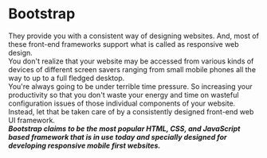 # Bootstrap
They provide you with a consistent way of designing websites. And, most of these front-end frameworks support what is called as responsive web design.<br>You don't realize that your website may be accessed from various kinds of devices of different screen savers ranging from small mobile phones all the way to up to a full fledged desktop.<br>You're always going to be under terrible time pressure. So increasing your productivity so that you don't waste your energy and time on wasteful configuration issues of those individual components of your website. Instead, let that be taken care of by a consistently designed front-end web UI framework. <br>
***Bootstrap claims to be the most popular HTML, CSS, and JavaScript based framework that is in use today and specially designed for developing responsive mobile first websites.***
